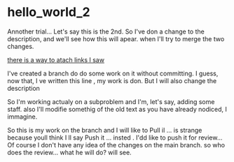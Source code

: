 # hello_world_2
Annother trial... Let's say this is the 2nd. So I've don a change to the description, and we'll see how this will apear. when I'll try to merge the two changes.


[there is a way to atach links I saw](https://github.com/CostelRotari/hello_world_2/edit/main/README.md)

I've created a branch do do some work on it without committing. I guess, now that, I ve written this line , my work is don. 
But I will also change the description

So I'm working actualy on a subproblem and I'm, let's say, adding some staff. also I'll modifie somethig of the old text as you have already nodiced, I immagine. 

So this is my work on the branch and I will like to Pull il ... is strange because youll think I ll say Push it ... insted . I'dd like to push it for review... Of course I don't have any idea of the changes on the main branch. so who does the review... what he will do? will see.

